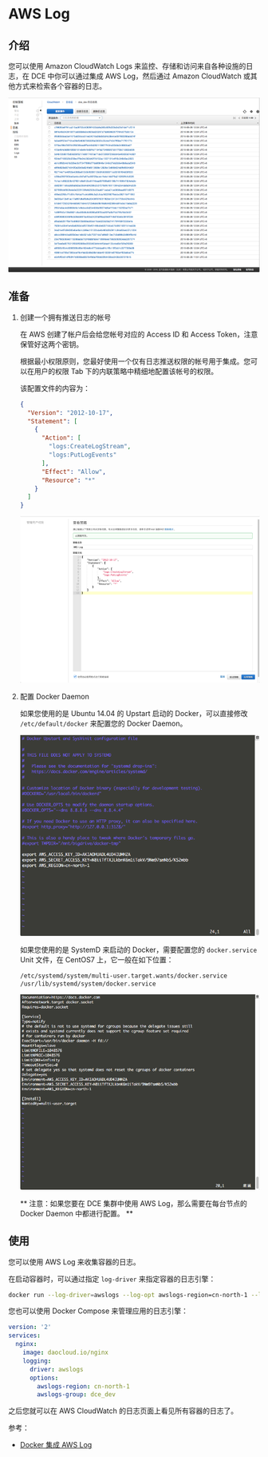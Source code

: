 # AWS Log

## 介绍

您可以使用 Amazon CloudWatch Logs 来监控、存储和访问来自各种设施的日志，在 DCE 中你可以通过集成 AWS Log，然后通过 Amazon CloudWatch 或其他方式来检索各个容器的日志。

![AWS Log 示例](images/aws-log.png)

## 准备

1. 创建一个拥有推送日志的帐号

	在 AWS 创建了帐户后会给您帐号对应的 Access ID 和 Access Token，注意保管好这两个密钥。

	根据最小权限原则，您最好使用一个仅有日志推送权限的帐号用于集成。您可以在用户的权限 Tab 下的内联策略中精细地配置该帐号的权限。

	该配置文件的内容为：

	```json
	{
	  "Version": "2012-10-17",
	  "Statement": [
	    {
	      "Action": [
	        "logs:CreateLogStream",
	        "logs:PutLogEvents"
	      ],
	      "Effect": "Allow",
	      "Resource": "*"
	    }
	  ]
	}
	```

	![AWS Log 创建帐号](images/aws-log-permission.png)

2. 配置 Docker Daemon

	如果您使用的是 Ubuntu 14.04 的 Upstart 启动的 Docker，可以直接修改 `/etc/default/docker` 来配置您的 Docker Daemon。

	![AWS Log Docker Daemon 配置](images/aws-log-docker-daemon.png)

	如果您使用的是 SystemD 来启动的 Docker，需要配置您的 `docker.service` Unit 文件，在 CentOS7 上，它一般在如下位置：

	```
	/etc/systemd/system/multi-user.target.wants/docker.service
	/usr/lib/systemd/system/docker.service
	```

	![AWS Log Docker Daemon 配置2](images/aws-log-docker-daemon-2.png)

	** 注意：如果您要在 DCE 集群中使用 AWS Log，那么需要在每台节点的 Docker Daemon 中都进行配置。 **

## 使用

您可以使用 AWS Log 来收集容器的日志。

在启动容器时，可以通过指定 `log-driver` 来指定容器的日志引擎：

```bash
docker run --log-driver=awslogs --log-opt awslogs-region=cn-north-1 --log-opt awslogs-group=dce_dev daocloud.io/nginx
```

您也可以使用 Docker Compose 来管理应用的日志引擎：

```yaml
version: '2'
services:
  nginx:
    image: daocloud.io/nginx
    logging:
      driver: awslogs
      options:
        awslogs-region: cn-north-1
        awslogs-group: dce_dev
```

之后您就可以在 AWS CloudWatch 的日志页面上看见所有容器的日志了。

参考：

* [Docker 集成 AWS Log](https://docs.docker.com/engine/admin/logging/awslogs/)